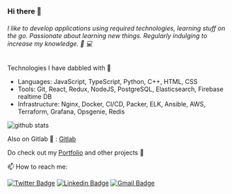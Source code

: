 ### Hi there 👋

###### I like to develop applications using required technologies, learning stuff on the go. Passionate about learning new things. Regularly indulging to increase my knowledge. 🔭 :computer:

Technologies I have dabbled with :file_folder:
  * Languages: JavaScript, TypeScript, Python, C++, HTML, CSS
  * Tools: Git, React, Redux, NodeJS, PostgreSQL, Elasticsearch, Firebase realtime DB
  * Infrastructure: Nginx, Docker, CI/CD, Packer, ELK, Ansible, AWS, Terraform, Grafana, Opsgenie, Redis
  
![github stats](https://github-readme-stats.vercel.app/api?username=YatinGupta777&show_icons=true)  

Also on Gitlab :satellite: : [Gitlab](https://gitlab.com/Yatin_Hyperverge)

Do check out my [Portfolio](https://yatingupta.engineer/) and other projects :small_blue_diamond:

📫 How to reach me: 

[![Twitter Badge](https://img.shields.io/badge/-Yatin_Gupta-1ca0f1?style=flat-square&logo=twitter&logoColor=white&link=https://twitter.com/Yat777Gupta)](https://twitter.com/Yat777Gupta)  [![Linkedin Badge](https://img.shields.io/badge/-Yatin_Gupta-blue?style=flat-square&logo=Linkedin&logoColor=white&link=https://www.linkedin.com/in/yatingupta777///)](https://www.linkedin.com/in/yatingupta777) [![Gmail Badge](https://img.shields.io/badge/-yatingupta7777@gmail.com-c14438?style=flat-square&logo=Gmail&logoColor=white&link=mailto:yatingupta7777@gmail.com)](mailto:yatingupta7777@gmail.com)

<!--
**YatinGupta777/YatinGupta777** is a ✨ _special_ ✨ repository because its `README.md` (this file) appears on your GitHub profile.

Disclaimer : My old projects doesn't reflect the git strategy that I use now 😛 . Clean, small, descriptive and atomic commits is the way to go 🚀
